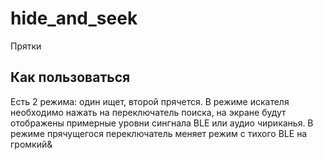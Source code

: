 # hide_and_seek

Прятки

## Как пользоваться

Есть 2 режима: один ищет, второй прячется. В режиме искателя необходимо нажать на переключатель поиска, на экране будут отображены примерные уровни сингнала BLE или аудио чириканья. 
В режиме прячущегося переключатель меняет режим с тихого BLE на громкий&